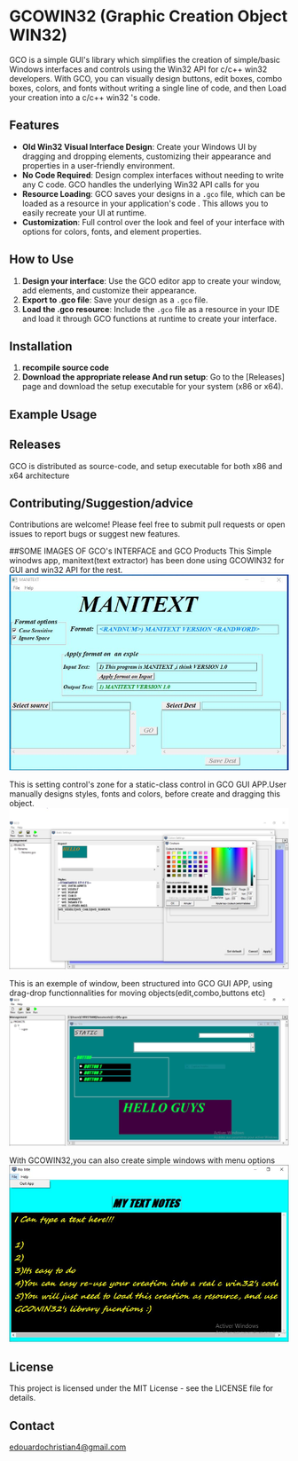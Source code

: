 # GCOWIN32 (Graphic Creation Object WIN32)

GCO is a simple GUI's library which simplifies the creation of simple/basic Windows interfaces and controls using the Win32 API for c/c++ win32 developers. With GCO, you can visually design buttons, edit boxes, combo boxes, colors, and fonts without writing a single line of code, and then Load your creation into a c/c++ win32 's code.

## Features

* **Old Win32 Visual Interface Design**: Create your Windows UI by dragging and dropping elements, customizing their appearance and properties in a user-friendly environment.
* **No Code Required**: Design complex interfaces without needing to write any C code. GCO handles the underlying Win32 API calls for you
* **Resource Loading**: GCO saves your designs in a `.gco` file, which can be loaded as a resource in your application's code . This allows you to easily recreate your UI at runtime.
* **Customization**: Full control over the look and feel of your interface with options for colors, fonts, and element properties.

## How to Use

1. **Design your interface**: Use the GCO editor app to create your window, add elements, and customize their appearance.
2. **Export to .gco file**: Save your design as a `.gco` file.
3. **Load the .gco resource**: Include the `.gco` file as a resource in your IDE and load it through GCO functions  at runtime to create your interface.

## Installation
1. **recompile source code**
2. **Download the appropriate release And run setup**: Go to the [Releases] page and download the setup executable for your system (x86 or x64).
## Example Usage

## Releases
GCO is distributed as source-code, and setup executable for both x86 and x64 architecture
## Contributing/Suggestion/advice
Contributions are welcome! Please feel free to submit pull requests or open issues to report bugs or suggest new features.

##SOME IMAGES OF GCO's INTERFACE and GCO Products
 This Simple winodws app, manitext(text extractor) has been done using GCOWIN32 for GUI and win32 API for the rest.
 ![Example of windows app done using GCOWIN32 GUI](images/Fiveer2.JPG)

 This is setting control's zone for a static-class control in GCO GUI APP.User manually designs styles, fonts and colors, before create and dragging this object.
  ![Set a static control 's object ](images/Fiveer.JPG)

  This is an exemple of window, been structured into GCO GUI APP, using drag-drop functionnalities for moving objects(edit,combo,buttons etc)
   ![A simple window in a GCO's creation-zone](images/Capture.JPG)

   With GCOWIN32,you can also create simple windows with menu options
   ![A simple window with menu option](images/Capture5.JPG)
   
## License
This project is licensed under the MIT License - see the LICENSE file for details.
## Contact
edouardochristian4@gmail.com
